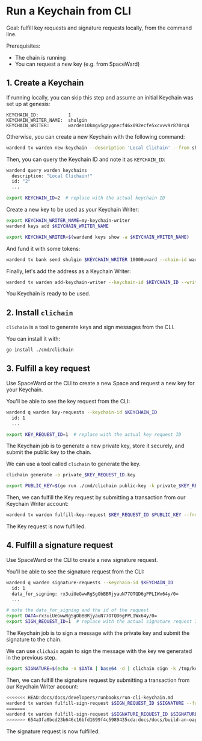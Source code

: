 ﻿---
sidebar_position: 2
---

# Run a Keychain from CLI

Goal: fulfill key requests and signature requests locally, from the command line.

Prerequisites:
- The chain is running
- You can request a new key (e.g. from SpaceWard)

## 1. Create a Keychain

If running locally, you can skip this step and assume an initial Keychain was set up at genesis:

```
KEYCHAIN_ID:           1
KEYCHAIN_WRITER_NAME:  shulgin
KEYCHAIN_WRITER:       warden10kmgv5gzygnecf46x092ecfe5xcvvv9r870rq4
```

Otherwise, you can create a new Keychain with the following command:

```bash
wardend tx warden new-keychain --description 'Local Clichain' --from shulgin --chain-id wardenprotocol
```

Then, you can query the Keychain ID and note it as `KEYCHAIN_ID`:

```bash
wardend query warden keychains
  description: "Local Clichain!"
  id: "2"
  ...

export KEYCHAIN_ID=2  # replace with the actual keychain ID
```

Create a new key to be used as your Keychain Writer:

```bash
export KEYCHAIN_WRITER_NAME=my-keychain-writer
wardend keys add $KEYCHAIN_WRITER_NAME

export KEYCHAIN_WRITER=$(wardend keys show -a $KEYCHAIN_WRITER_NAME)
```

And fund it with some tokens:

```bash
wardend tx bank send shulgin $KEYCHAIN_WRITER 10000uward --chain-id wardenprotocol
```

Finally, let's add the address as a Keychain Writer:

```bash
wardend tx warden add-keychain-writer --keychain-id $KEYCHAIN_ID --writer $KEYCHAIN_WRITER --from shulgin --chain-id wardenprotocol
```

You Keychain is ready to be used.


## 2. Install `clichain`

`clichain` is a tool to generate keys and sign messages from the CLI.

You can install it with:

```bash
go install ./cmd/clichain
```

## 3. Fulfill a key request

Use SpaceWard or the CLI to create a new Space and request a new key for your Keychain.

You'll be able to see the key request from the CLI:

```bash
wardend q warden key-requests --keychain-id $KEYCHAIN_ID
  id: 1
  ...

export KEY_REQUEST_ID=1  # replace with the actual key request ID
```

The Keychain job is to generate a new private key, store it securely, and submit the public key to the chain.

We can use a tool called `clichain` to generate the key.

```bash
clichain generate -o private_$KEY_REQUEST_ID.key

export PUBLIC_KEY=$(go run ./cmd/clichain public-key -k private_$KEY_REQUEST_ID.key -o base64 )
```

Then, we can fulfill the Key request by submitting a transaction from our Keychain Writer account:

```bash
wardend tx warden fulfill-key-request $KEY_REQUEST_ID $PUBLIC_KEY --from $KEYCHAIN_WRITER_NAME --chain-id wardenprotocol
```

The Key request is now fulfilled.


## 4. Fulfill a signature request

Use SpaceWard or the CLI to create a new signature request.

You'll be able to see the signature request from the CLI:

```bash
wardend q warden signature-requests --keychain-id $KEYCHAIN_ID
  id: 1
  data_for_signing: rx3uiUeGwwRgSgObBBRjyauN77OTQD6gPPLIWx64y/0=
  ...

# note the data_for_signing and the id of the request
export DATA=rx3uiUeGwwRgSgObBBRjyauN77OTQD6gPPLIWx64y/0=
export SIGN_REQUEST_ID=1  # replace with the actual signature request ID
```

The Keychain job is to sign a message with the private key and submit the signature to the chain.

We can use `clichain` again to sign the message with the key we generated in the previous step.

```bash
export SIGNATURE=$(echo -n $DATA | base64 -d | clichain sign -k /tmp/key -o base64)
```

Then, we can fulfill the signature request by submitting a transaction from our Keychain Writer account:

```bash
<<<<<<< HEAD:docs/docs/developers/runbooks/run-cli-keychain.md
wardend tx warden fulfill-sign-request $SIGN_REQUEST_ID $SIGNATURE --from $KEYCHAIN_PARTY_NAME --chain-id wardenprotocol
=======
wardend tx warden fulfill-sign-request $SIGNATURE_REQUEST_ID $SIGNATURE --from $KEYCHAIN_WRITER_NAME --chain-id wardenprotocol
>>>>>>> 654a3fa0bcd23b646c16bfd1699f4c5989435cda:docs/docs/build-an-oapp/test/run-a-keychain-from-cli.md
```

The signature request is now fulfilled.
